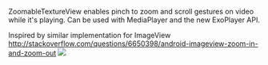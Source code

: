 ZoomableTextureView enables pinch to zoom and scroll gestures on video while it's playing.
Can be used with MediaPlayer and the new ExoPlayer API.

Inspired by similar implementation for ImageView http://stackoverflow.com/questions/6650398/android-imageview-zoom-in-and-zoom-out
![](https://github.com/Manuiq/ZoomableTextureView/blob/master/example.gif)
